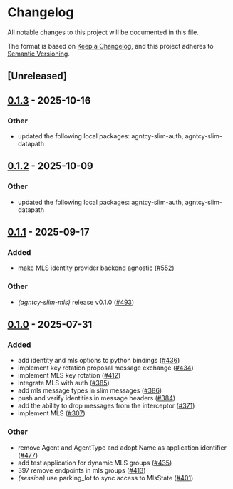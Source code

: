 # Changelog

All notable changes to this project will be documented in this file.

The format is based on [Keep a Changelog](https://keepachangelog.com/en/1.0.0/),
and this project adheres to [Semantic Versioning](https://semver.org/spec/v2.0.0.html).

## [Unreleased]

## [0.1.3](https://github.com/agntcy/slim/compare/slim-mls-v0.1.2...slim-mls-v0.1.3) - 2025-10-16

### Other

- updated the following local packages: agntcy-slim-auth, agntcy-slim-datapath

## [0.1.2](https://github.com/agntcy/slim/compare/slim-mls-v0.1.1...slim-mls-v0.1.2) - 2025-10-09

### Other

- updated the following local packages: agntcy-slim-auth, agntcy-slim-datapath

## [0.1.1](https://github.com/agntcy/slim/compare/slim-mls-v0.1.0...slim-mls-v0.1.1) - 2025-09-17

### Added

- make MLS identity provider backend agnostic ([#552](https://github.com/agntcy/slim/pull/552))

### Other

- *(agntcy-slim-mls)* release v0.1.0 ([#493](https://github.com/agntcy/slim/pull/493))

## [0.1.0](https://github.com/agntcy/slim/releases/tag/slim-mls-v0.1.0) - 2025-07-31

### Added

- add identity and mls options to python bindings ([#436](https://github.com/agntcy/slim/pull/436))
- implement key rotation proposal message exchange ([#434](https://github.com/agntcy/slim/pull/434))
- implement MLS key rotation ([#412](https://github.com/agntcy/slim/pull/412))
- integrate MLS with auth ([#385](https://github.com/agntcy/slim/pull/385))
- add mls message types in slim messages ([#386](https://github.com/agntcy/slim/pull/386))
- push and verify identities in message headers ([#384](https://github.com/agntcy/slim/pull/384))
- add the ability to drop messages from the interceptor ([#371](https://github.com/agntcy/slim/pull/371))
- implement MLS ([#307](https://github.com/agntcy/slim/pull/307))

### Other

- remove Agent and AgentType and adopt Name as application identifier ([#477](https://github.com/agntcy/slim/pull/477))
- add test application for dynamic MLS groups ([#435](https://github.com/agntcy/slim/pull/435))
- 397 remove endpoints in mls groups ([#413](https://github.com/agntcy/slim/pull/413))
- *(session)* use parking_lot to sync access to MlsState ([#401](https://github.com/agntcy/slim/pull/401))
